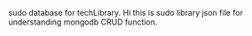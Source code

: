 sudo database for techLibrary.
Hi this is sudo library json file 
for understanding mongodb CRUD function.
